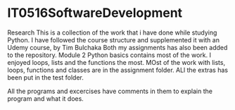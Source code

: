 # IT0516SoftwareDevelopment
Research
This is a collection of the work that i have done while studying Python.
I have followed the course structure and supplemented it with an Udemy course, by Tim Bulchaka
Both my assignments has also been added to the repository.
Module 2 Python basics contains most of the work. I enjoyed loops, lists and the functions the
most.
MOst of the work with lists, loops, functions and classes are in the assignment folder.
ALl the extras has been put in the test folder.

All the programs and excercises have comments in them to explain the program and what it does.
